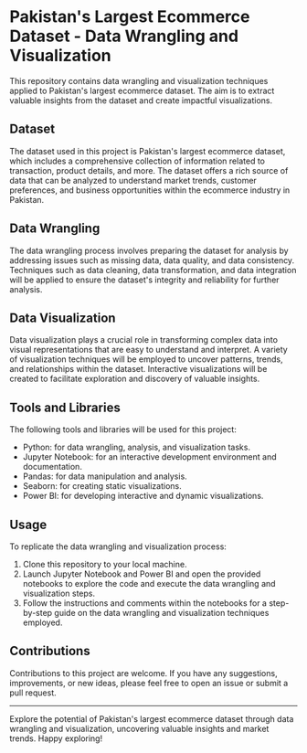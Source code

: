# Pakistan's Largest Ecommerce Dataset - Data Wrangling and Visualization

This repository contains data wrangling and visualization techniques applied to Pakistan's largest ecommerce dataset. The aim is to extract valuable insights from the dataset and create impactful visualizations.

## Dataset

The dataset used in this project is Pakistan's largest ecommerce dataset, which includes a comprehensive collection of information related to transaction, product details, and more. The dataset offers a rich source of data that can be analyzed to understand market trends, customer preferences, and business opportunities within the ecommerce industry in Pakistan.

## Data Wrangling

The data wrangling process involves preparing the dataset for analysis by addressing issues such as missing data, data quality, and data consistency. Techniques such as data cleaning, data transformation, and data integration will be applied to ensure the dataset's integrity and reliability for further analysis.

## Data Visualization

Data visualization plays a crucial role in transforming complex data into visual representations that are easy to understand and interpret. A variety of visualization techniques will be employed to uncover patterns, trends, and relationships within the dataset. Interactive visualizations will be created to facilitate exploration and discovery of valuable insights.

## Tools and Libraries

The following tools and libraries will be used for this project:

- Python: for data wrangling, analysis, and visualization tasks.
- Jupyter Notebook: for an interactive development environment and documentation.
- Pandas: for data manipulation and analysis.
- Seaborn: for creating static visualizations.
- Power BI: for developing interactive and dynamic visualizations.

## Usage

To replicate the data wrangling and visualization process:

1. Clone this repository to your local machine.
2. Launch Jupyter Notebook and Power BI and open the provided notebooks to explore the code and execute the data wrangling and visualization steps.
3. Follow the instructions and comments within the notebooks for a step-by-step guide on the data wrangling and visualization techniques employed.

## Contributions

Contributions to this project are welcome. If you have any suggestions, improvements, or new ideas, please feel free to open an issue or submit a pull request.

---

Explore the potential of Pakistan's largest ecommerce dataset through data wrangling and visualization, uncovering valuable insights and market trends. Happy exploring!
